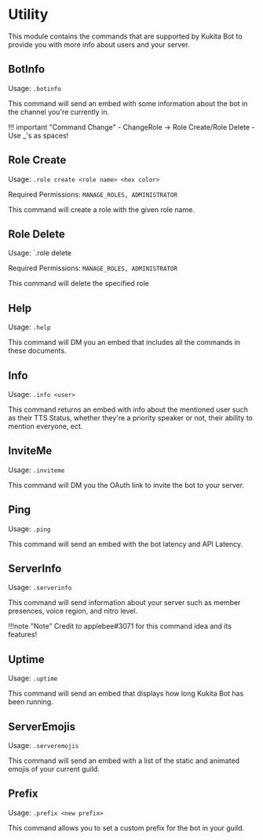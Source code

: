# Utility 
This module contains the commands that are supported by Kukita Bot to provide you with more info about users and your server.

## BotInfo
Usage: `.botinfo`  

This command will send an embed with some information about the bot in the channel you're currently in. 

!!! important "Command Change"
    - ChangeRole -> Role Create/Role Delete
    - Use _'s as spaces!

## Role Create
Usage: `.role create <role name> <hex color>`   

Required Permissions: `MANAGE_ROLES, ADMINISTRATOR`

This command will create a role with the given role name.

## Role Delete 
Usage: `.role delete <role name>  

Required Permissions: `MANAGE_ROLES, ADMINISTRATOR`  

This command will delete the specified role

## Help
Usage: `.help`

This command will DM you an embed that includes all the commands in these documents.

## Info
Usage: `.info <user>`  

This command returns an embed with info about the mentioned user such as their TTS Status, whether they're a priority speaker or not, 
their ability to mention everyone, ect.

## InviteMe
Usage: `.inviteme`  

This command will DM you the OAuth link to invite the bot to your server.

## Ping 
Usage: `.ping`  

This command will send an embed with the bot latency and API Latency.

## ServerInfo
Usage: `.serverinfo`  

This command will send information about your server such as member presences, voice region, and nitro level.

!!!note "Note"
   Credit to applebee#3071 for this command idea and its features!

## Uptime
Usage: `.uptime`  

This command will send an embed that displays how long Kukita Bot has been running. 

## ServerEmojis 
Usage: `.serveremojis`  

This command will send an embed with a list of the static and animated emojis of your current guild.

## Prefix 
Usage: `.prefix <new prefix>`  

This command allows you to set a custom prefix for the bot in your guild.

